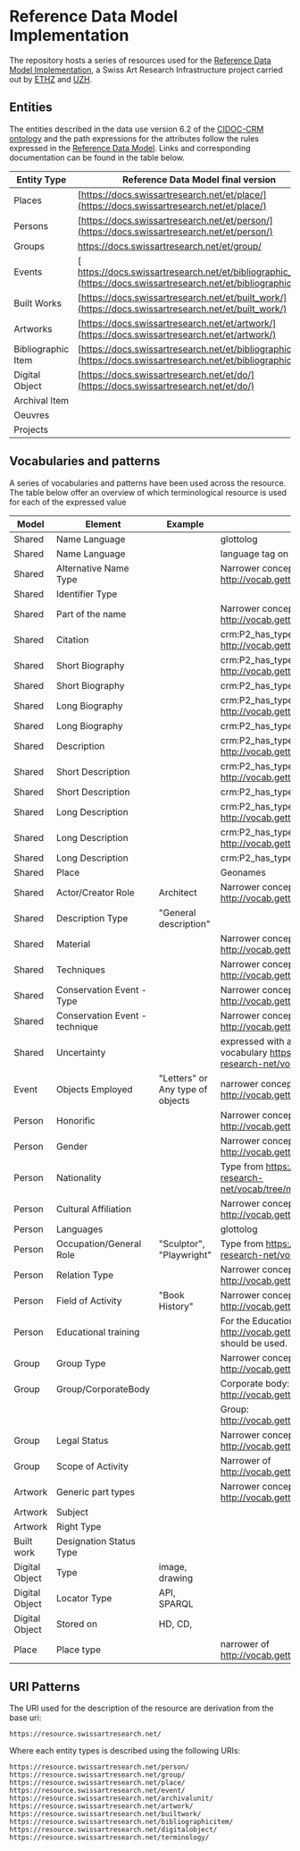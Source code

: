 # Reference Data Model Implementation

The repository hosts a series of resources used for the [Reference Data Model Implementation](http://rds-dev.swissartresearch.net), a Swiss Art Research Infrastructure project carried out by [ETHZ](https://ethz.ch/en.html) and [UZH](http://uzh.ch/en.html).  

## Entities  

The entities described in the data use version 6.2 of the [CIDOC-CRM ontology](http://www.cidoc-crm.org) and the path expressions for the attributes follow the rules expressed in the [Reference Data Model](https://docs.swissartresearch.net/instruction/).  Links and corresponding documentation can be found in the table below.

| Entity Type        	| Reference Data Model final version                       	|
|--------------------	|----------------------------------------------------------	|
| Places             	| [https://docs.swissartresearch.net/et/place/](https://docs.swissartresearch.net/et/place/)              	|
| Persons            	| [https://docs.swissartresearch.net/et/person/](https://docs.swissartresearch.net/et/person/)             	|
| Groups             	| [https://docs.swissartresearch.net/et/group/ ](https://docs.swissartresearch.net/et/group/)             	|
| Events             	|[ https://docs.swissartresearch.net/et/bibliographic_item/](https://docs.swissartresearch.net/et/bibliographic_item/) 	|
| Built Works        	| [https://docs.swissartresearch.net/et/built_work/](https://docs.swissartresearch.net/et/built_work/)         	|
| Artworks           	| [https://docs.swissartresearch.net/et/artwork/](https://docs.swissartresearch.net/et/artwork/)            	|
| Bibliographic Item 	| [https://docs.swissartresearch.net/et/bibliographic_item/](https://docs.swissartresearch.net/et/bibliographic_item/) 	|
| Digital Object     	| [https://docs.swissartresearch.net/et/do/](https://docs.swissartresearch.net/et/do/)                 	|
| Archival Item      	|                                                          	|
| Oeuvres            	|                                                          	|
| Projects           	|                                                          	|


   
    
## Vocabularies and patterns

A series of vocabularies and patterns have been used across the resource. The table below offer an overview of which terminological resource is used for each of the expressed value


| ﻿Model          	| Element                        	| Example                          	| Authority                                                                                 	|
|----------------	|--------------------------------	|----------------------------------	|-------------------------------------------------------------------------------------------	|
| Shared         	| Name Language                  	|                                  	| glottolog                                                                                 	|
| Shared         	| Name Language                  	|                                  	| language tag on the label                                                                 	|
| Shared         	| Alternative Name Type          	|                                  	| Narrower concepts of <http://vocab.getty.edu/aat/300404653>                                 	|
| Shared         	| Identifier Type                	|                                  	|                                                                                           	|
| Shared         	| Part of the name               	|                                  	| Narrower concepts of <http://vocab.getty.edu/aat/300404653>                                 	|
| Shared         	| Citation                       	|                                  	| crm:P2_has_type <http://vocab.getty.edu/aat/300311705>                                    	|
| Shared         	| Short Biography                	|                                  	| crm:P2_has_type <http://vocab.getty.edu/aat/300055908>                                    	|
| Shared         	| Short Biography                	|                                  	| crm:P2_has_type "Short Biography"                                                         	|
| Shared         	| Long Biography                 	|                                  	| crm:P2_has_type <http://vocab.getty.edu/aat/300055908>                                    	|
| Shared         	| Long Biography                 	|                                  	| crm:P2_has_type "Long Biography"                                                          	|
| Shared         	| Description                    	|                                  	| crm:P2_has_type <http://vocab.getty.edu/aat/300411780>                                    	|
| Shared         	| Short Description              	|                                  	| crm:P2_has_type <http://vocab.getty.edu/aat/300411780>                                    	|
| Shared         	| Short Description              	|                                  	| crm:P2_has_type "Short Description"                                                       	|
| Shared         	| Long Description               	|                                  	| crm:P2_has_type <http://vocab.getty.edu/aat/300411780>                                    	|
| Shared         	| Long Description               	|                                  	| crm:P2_has_type <http://vocab.getty.edu/aat/300055908>                                    	|
| Shared         	| Long Description               	|                                  	| crm:P2_has_type "Long Description"                                                        	|
| Shared         	| Place                          	|                                  	| Geonames                                                                                  	|
| Shared         	| Actor/Creator Role             	| Architect                        	| Narrower concepts of <http://vocab.getty.edu/aat/300024979>                                 	|
| Shared         	| Description Type               	| "General description"            	|                                                                                           	|
| Shared         	| Material                       	|                                  	| Narrower concepts of <http://vocab.getty.edu/page/aat/300010358>                            	|
| Shared         	| Techniques                     	|                                  	| Narrower concepts of <http://vocab.getty.edu/aat/300053003>                                 	|
| Shared         	| Conservation Event - Type      	|                                  	| Narrower concepts of <http://vocab.getty.edu/aat/300053003>                                 	|
| Shared         	| Conservation Event - technique 	|                                  	| Narrower concepts of <http://vocab.getty.edu/aat/300053003>                                 	|
| Shared         	| Uncertainty               	|                                  	| expressed with a type from the uncertainty vocabulary <https://github.com/swiss-art-research-net/vocab/tree/master/uncertainty>                                    	|
| Event          	| Objects Employed               	| "Letters" or Any type of objects 	| narrower concepts of <http://vocab.getty.edu/aat/300230425> ?                               	|
| Person         	| Honorific                      	|                                  	| Narrower concepts of <http://vocab.getty.edu/page/aat/300417193>                            	|
| Person         	| Gender                         	|                                  	| Narrower concepts of <http://vocab.getty.edu/page/aat/300055146>                            	|
| Person         	| Nationality                    	|                                  	| Type from  <https://github.com/swiss-art-research-net/vocab/tree/master/nationalities>                                	|
| Person         	| Cultural Affiliation           	|                                  	| Narrower concepts of <http://vocab.getty.edu/aat/300111079>                                 	|
| Person         	| Languages                      	|                                  	| glottolog                                                                                 	|
| Person         	| Occupation/General Role        	| "Sculptor", "Playwright"         	| Type from  <https://github.com/swiss-art-research-net/vocab/tree/master/occupation>                                 	|
| Person         	| Relation Type                  	|                                  	| Narrower concepts of <http://vocab.getty.edu/aat/300024979>                                 	|
| Person         	| Field of Activity              	| "Book History"                   	| Narrower concepts of <http://vocab.getty.edu/aat/300054134>                                 	|
| Person         	| Educational training           	|                                  	| For the Education E55 Type the URI <http://vocab.getty.edu/aat/300054360> should be used. 	|
| Group          	| Group Type                     	|                                  	| Narrower concepts of <http://vocab.getty.edu/aat/300025948>                                 	|
| Group          	| Group/CorporateBody            	|                                  	| Corporate body: <http://vocab.getty.edu/aat/300386361>                                      	|
|                	|                                	|                                  	| Group: <http://vocab.getty.edu/aat/300025948>                                               	|
| Group          	| Legal Status                   	|                                  	| Narrower concepts of <http://vocab.getty.edu/aat/300025948>                                 	|
| Group          	| Scope of Activity              	|                                  	| Narrower of <http://vocab.getty.edu/aat/300256408>                                          	|
| Artwork        	| Generic part types             	|                                  	| Narrower concepts of <http://vocab.getty.edu/aat/300241583>                                 	|
| Artwork        	| Subject                        	|                                  	|                                                                                           	|
| Artwork        	| Right Type                     	|                                  	|                                                                                           	|
| Built work     	| Designation Status Type        	|                                  	|                                                                                           	|
| Digital Object 	| Type                           	| image, drawing                   	|                                                                                           	|
| Digital Object 	| Locator Type                   	| API, SPARQL                      	|                                                                                           	|
| Digital Object 	| Stored on                      	| HD, CD,                          	|                                                                                           	|
| Place          	| Place type                     	|                                  	| narrower of <http://vocab.getty.edu/aat/300008407>                                          	|

## URI Patterns

The URI used for the description of the resource are derivation from the base uri:

	https://resource.swissartresearch.net/  

Where each entity types is described using the following URIs:

	https://resource.swissartresearch.net/person/
	https://resource.swissartresearch.net/group/
	https://resource.swissartresearch.net/place/
	https://resource.swissartresearch.net/event/
	https://resource.swissartresearch.net/archivalunit/
	https://resource.swissartresearch.net/artwork/
	https://resource.swissartresearch.net/builtwork/
	https://resource.swissartresearch.net/bibliographicitem/
	https://resource.swissartresearch.net/digitalobject/
	https://resource.swissartresearch.net/terminology/
